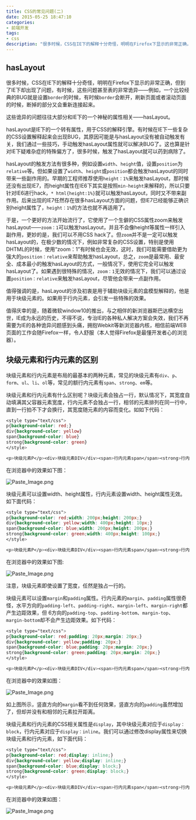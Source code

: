 ```yaml
---
title: CSS的常见问题(二)
date: 2015-05-25 18:47:10
categories:
- 前端开发
tags:
- css
description: "很多时候，CSS在IE下的解释十分奇怪，明明在Firefox下显示的非常正确，但到了IE下却出现了问题，有时候，这些问题甚至表的非常诡异——例如，一个比较经典的BUG就是设置`border`的时候，有时候`border`会断开，刷新页面或者滚动页面的时候，断掉的部分又会重新连接起来。"
---
```


## hasLayout

很多时候，CSS在IE下的解释十分奇怪，明明在Firefox下显示的非常正确，但到了IE下却出现了问题，有时候，这些问题甚至表的非常诡异——例如，一个比较经典的BUG就是设置`border`的时候，有时候`border`会断开，刷新页面或者滚动页面的时候，断掉的部分又会重新连接起来。

这些诡异的问题往往大部分和IE下的一个神秘的属性相关——hasLayout。

hasLayout是IE下的一个转有属性，用于CSS的解释引擎。有时候在IE下一些复杂的CSS设置解释起来会出现BUG，其原因可能是与hasLayout没有被自动触发有关，我们通过一些技巧，手动触发hasLayout属性就可以解决BUG了。这也算是针对IE下疑难杂症的特殊偏方了，很多时候，触发了hasLayout就可以药到病除了。

hasLayout的触发方法有很多种，例如设置`width`、`height`值，设置`position`为`relative`等。但如果设置了`width`、`height`或`position`都会触发hasLayout的同时带来一些副作用的。早期的工程师推荐使用`height：1%`来触发hasLayout，那时候还没有出现IE7，而height属性在IE6下其实是按照`min-height`来解释的，所以只要针对IE6进行hack，`* html{height:1%}`就可以触发hasLayout，同时又不带来副作用。后来出现的IE7任然存在很多hasLayout方面的问题，但IE7已经能够正确识别height属性了，`height：1%`的方法也就不再适用了。

于是，一个更好的方法开始流行了，它使用了一个生僻的CSS属性zoom来触发hasLayout——`zoom：1`可以触发hasLayout，并且不会像height等属性一样引入副作用，更妙的是，我们可以不用CSS hack了。但`zoom`并不是一定可以触发hasLayout的，在极少数的情况下，例如非常复杂的CSS设置，特别是使用DHTML的时候，使用“zoom：1”有时候也会无效，这时，我们可能需要借助更为强大的`position：relative`来帮助触发hasLayout，总之，`zoom`是最常用、最安全、成本最小的触发hasLayout的方式，一般情况下，使用它完全可以触发hasLayout了。如果遇到很特殊的情况，`zoom：1`无效的情况下，我们可以通过设置`position：relative`来触发hasLayout，尽管他会带来一点副作用。

值得强调的是，hasLayout的涉及初衷是用于辅助块级元素的盒模型解释的，他是用于块级元素的。如果用于行内元素，会引发一些特殊的效果。

值得庆幸的是，随着微软window10的推出，与之相伴的新浏览器斯巴达横空出世，IE成为永远的历史，不得不说，专治IE的各种私人解决方案会失效，我们不再需要为IE的各种诡异问题感到头痛，拥抱Webkit等新浏览器内核，相信前端WEB页面的工作会随Firefox一样，令人舒服（本人觉得Firefox是最懂开发者心的浏览器）。

## 块级元素和行内元素的区别

块级元素和行内元素是布局的最基本的两种元素，常见的块级元素有`div`、`p`、`form`、`ul`、`li`、`ol`等，常见的额行内元素有`span`、`strong`、`em`等。

块级元素和行内元素有什么区别呢？块级元素会独占一行，默认情况下，其宽度自动填满其父容器元素宽度，行内元素不会独占一行，相邻的元素排列在同一行中，直到一行拍不下才会换行，其宽度随元素的内容而变化。如如下代码：
```css
<style type="text/css">
p{background-color: red;}
div{background-color: yellow}
span{background-color: blue}
strong{background-color: green}
</style>

<p>块级元素P</p><div>块级元素DIV</div><span>行内元素span</span><strong>行内元素strong</strong>
```

在浏览器中的效果如下图：

![Paste_Image.png](//ww4.sinaimg.cn/large/006tNc79ly1g5d84yc9tlj30at036a9w.jpg)

块级元素可以设置width、height属性，行内元素设置width、height属性无效。如下面代码：
```css
<style type="text/css">
p{background-color: red;width: 200px;height: 200px;}
div{background-color: yellow;width: 400px;height: 10px;}
span{background-color: blue;width: 200px;height: 200px;}
strong{background-color: green;width: 400px;height: 100px;}
</style>

<p>块级元素P</p><div>块级元素DIV</div><span>行内元素span</span><strong>行内元素strong</strong>
```

在浏览器中的效果如下图:

![Paste_Image.png](//ww4.sinaimg.cn/large/006tNc79ly1g5d84zdxdoj30d509xjrb.jpg)

注意，块级元素即使设置了宽度，任然是独占一行的。

块级元素可以设置`margin`和`padding`属性。行内元素的`margin`、`padding`属性很奇怪，水平方向的`padding-left`、`padding-right`、`margin-left`、`margin-right`都产生边距效果，但 6方向的`padding-top`、`padding-bottom`、`margin-top`、`margin-bottom`却不会产生边距效果。如下代码：
```css
<style type="text/css">
p{background-color: red;padding: 20px;margin: 20px;}
div{background-color: yellow;padding: 20px;}
span{background-color: blue;padding: 20px;margin: 20px;}
strong{background-color: green;padding: 20px;margin: 20px;}
</style>

<p>块级元素P</p><div>块级元素DIV</div><span>行内元素span</span><strong>行内元素strong</strong>
```

在浏览器中的效果如图：

![Paste_Image.png](//ww3.sinaimg.cn/large/006tNc79ly1g5d850a2xdj30gj05xdfq.jpg)

如上图所示，竖直方向的`margin`看不到任何效果，竖直方向的`padding`虽然增加了，但却并没有和相邻的元素拉开距离。

块级元素和行内元素的CSS相关属性是`display`，其中块级元素对应于`display：block`，行内元素对应于`display：inline`。我们可以通过修改display属性来切换块级元素和行内元素，如下面代码：
```css
<style type="text/css">
p{background-color: red;display: inline;}
div{background-color: yellow;display: inline;}
span{background-color: blue;display: block;}
strong{background-color: green;display: block;}
</style>

<p>块级元素P</p><div>块级元素DIV</div><span>行内元素span</span><strong>行内元素strong</strong>
```

在浏览器中的效果如图：

![Paste_Image.png](//ww1.sinaimg.cn/large/006tNc79ly1g5d850ostfj30bt022t8j.jpg)